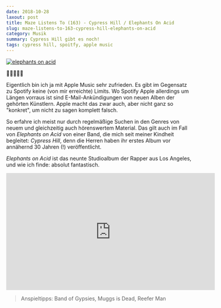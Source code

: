 ```yaml
---
date: 2018-10-28
laxout: post 
title: Maze Listens To (163) - Cypress Hill / Elephants On Acid
slug: maze-listens-to-163-cypress-hill-elephants-on-acid
category: Musik
summary: Cypress Hill gibt es noch!
tags: cypress hill, spoitfy, apple music
---
```


[![elephants on acid]](https://itunes.apple.com/at/album/elephants-on-acid/1413278413)

🐘🐘🐘🐘🐘

Eigentlich bin ich ja mit Apple Music sehr zufrieden. Es gibt im Gegensatz zu Spotify keine (von mir erreichte) Limits. Wo Spotify Apple allerdings um Längen vorraus ist sind E-Mail-Ankündigungen von neuen Alben der gehörten Künstlern. Apple macht das zwar auch, aber nicht ganz so "konkret", um nicht zu sagen komplett falsch. 

So erfahre ich meist nur durch regelmäßige Suchen in den Genres von neuem und gleichzeitig auch hörenswertem Material. Das gilt auch im Fall von _Elephants on Acid_ von einer Band, die mich seit meiner Kindheit begleitet: _Cypress Hill_, denn die Herren haben ihr erstes Album vor annähernd 30 Jahren (!) veröffentlicht.

_Elephants on Acid_ ist das neunte Studioalbum der Rapper aus Los Angeles, und wie ich finde: absolut fantastisch.

<div class="embed-container">
<iframe width="560" height="315" src="https://www.youtube.com/embed/buxccDwjkdA" frameborder="0" allow="autoplay; encrypted-media" allowfullscreen></iframe>
</div>

> Anspieltipps: Band of Gypsies, Muggs is Dead, Reefer Man

[elephants on acid]: https://images-eu.ssl-images-amazon.com/images/I/61D9hTInLUL._SS500.jpg
